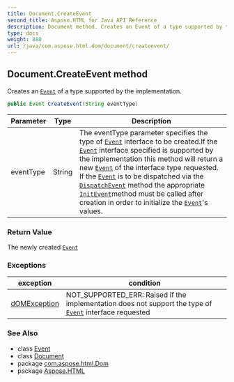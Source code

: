 ```yaml
---
title: Document.CreateEvent
second_title: Aspose.HTML for Java API Reference
description: Document method. Creates an Event of a type supported by the implementation
type: docs
weight: 880
url: /java/com.aspose.html.dom/document/createevent/
---
```

## Document.CreateEvent method

Creates an [`Event`](../../../com.aspose.html.dom.events/event/) of a type supported by the implementation.

```java
public Event CreateEvent(String eventType)
```

| Parameter | Type | Description |
| --- | --- | --- |
| eventType | String | The eventType parameter specifies the type of [`Event`](../../../com.aspose.html.dom.events/event/) interface to be created.If the [`Event`](../../../com.aspose.html.dom.events/event/) interface specified is supported by the implementation this method will return a new [`Event`](../../../com.aspose.html.dom.events/event/) of the interface type requested. If the [`Event`](../../../com.aspose.html.dom.events/event/) is to be dispatched via the [`DispatchEvent`](../../../com.aspose.html.dom.events/ieventtarget/dispatchevent/) method the appropriate [`InitEvent`](../../../com.aspose.html.dom.events/event/initevent/)method must be called after creation in order to initialize the [`Event`](../../../com.aspose.html.dom.events/event/)'s values. |

### Return Value

The newly created [`Event`](../../../com.aspose.html.dom.events/event/)

### Exceptions

| exception | condition |
| --- | --- |
| [dOMException](../../domexception/) | NOT_SUPPORTED_ERR: Raised if the implementation does not support the type of [`Event`](../../../com.aspose.html.dom.events/event/) interface requested |

### See Also

* class [Event](../../../com.aspose.html.dom.events/event/)
* class [Document](../)
* package [com.aspose.html.Dom](../../document/)
* package [Aspose.HTML](../../../)
